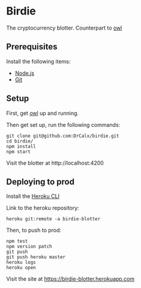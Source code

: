 # Birdie

The cryptocurrency blotter. Counterpart to [owl](https://github.com/DrCalx/owl)

## Prerequisites

Install the following items:
  - [Node.js](https://nodejs.org)
  - [Git](https://git-scm.com/downloads)

## Setup

First, get [owl](https://github.com/DrCalx/owl) up and running.

Then get set up, run the following commands:
```
git clone git@github.com:DrCalx/birdie.git
cd birdie/
npm install
npm start
```

Visit the blotter at http://localhost:4200

## Deploying to prod

Install the [Heroku CLI](https://devcenter.heroku.com/articles/heroku-cli)

Link to the heroku repository:
```
heroku git:remote -a birdie-blotter
```

Then, to push to prod:
```
npm test
npm version patch
git push
git push heroku master
heroku logs
heroku open
```

Visit the site at https://birdie-blotter.herokuapp.com